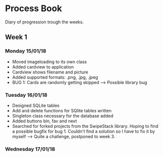 # Process Book

Diary of progression trough the weeks.

## Week 1

### Monday 15/01/18
- Moved imageloading to its own class
- Added cardview to application
- Cardview shows filename and picture
- Added supported formats: .png, .jpg, .jpeg
- BUG 1: Cards are randomly getting skipped --> Possible library bug

### Tuesday 16/01/18
- Designed SQLite tables
- Add and delete functions for SQlite tables written
- Singleton class necessary for the database added
- Added buttons bin, fav and next
- Searched for forked projects from the SwipeStack library. Hoping
to find a possible bugfix for bug 1. Couldn't find a solution so
I have to fix it by myself --> Quite a challenge, postponed to week 3.

### Wednesday 17/01/18

